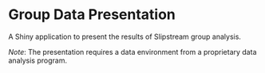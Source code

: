 Group Data Presentation
=======================

A Shiny application to present the results of Slipstream group analysis.  

_Note_: The presentation requires a data environment from a proprietary data analysis program. 


